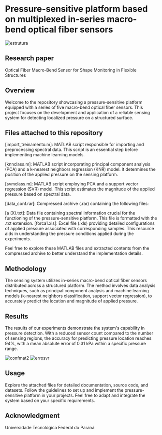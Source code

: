 # Pressure-sensitive platform based on multiplexed in-series macro-bend optical fiber sensors

![estrutura](https://github.com/crvlh/Pressure-sensitive-platform-optical-fiber-sensors/assets/120674953/f32777f4-40c8-4e04-b9ed-4d017bc50b2f)

## Research paper 
Optical Fiber Macro-Bend Sensor for Shape Monitoring in Flexible Structures

## Overview
Welcome to the repository showcasing a pressure-sensitive platform equipped with a series of five macro-bend optical fiber sensors. This project focuses on the development and application of a reliable sensing system for detecting localized pressure on a structured surface.

## Files attached to this repository

[import_treinamento.m]: MATLAB script responsible for importing and preprocessing spectral data. This script is an essential step before implementing machine learning models.

[knnclass.m]: MATLAB script incorporating principal component analysis (PCA) and a k-nearest neighbors regression (KNR) model. It determines the position of the applied pressure on the sensing platform.

[svmclass.m]: MATLAB script employing PCA and a support vector regression (SVR) model. This script estimates the magnitude of the applied pressure based on spectral data.

[data_conf.rar]: Compressed archive (.rar) containing the following files:

[a (X).txt]: Data file containing spectral information crucial for the functioning of the pressure-sensitive platform. This file is formatted with the .txt extension.
[forca1.xls]: Excel file (.xls) providing detailed configurations of applied pressure associated with corresponding samples. This resource aids in understanding the pressure conditions applied during the experiments.

Feel free to explore these MATLAB files and extracted contents from the compressed archive to better understand the implementation details. 

## Methodology

The sensing system utilizes in-series macro-bend optical fiber sensors distributed across a structured platform. The method involves data analysis techniques, such as principal component analysis and machine learning models (k-nearest neighbors classification, support vector regression), to accurately predict the location and magnitude of applied pressure.

## Results
The results of our experiments demonstrate the system's capability in pressure detection. With a reduced sensor count compared to the number of sensing regions, the accuracy for predicting pressure location reaches 94%, with a mean absolute error of 0.31 kPa within a specific pressure range.

![confmat2](https://github.com/crvlh/Pressure-sensitive-platform-optical-fiber-sensors/assets/120674953/fbd27f25-c0e4-4d5c-bf6d-9841a1ca6c81)
![errosvr](https://github.com/crvlh/Pressure-sensitive-platform-optical-fiber-sensors/assets/120674953/0d111b5b-a9d7-4c54-827a-f9837fc6bb60)

## Usage
Explore the attached files for detailed documentation, source code, and datasets. Follow the guidelines to set up and implement the pressure-sensitive platform in your projects. Feel free to adapt and integrate the system based on your specific requirements.

## Acknowledgment
Universidade Tecnológica Federal do Paraná
